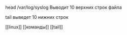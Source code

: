 head /var/log/syslog
Выводит 10 верхних строк файла

tail выведет 10 нижних строк

[[linux]] [[команды]] [[tail]] 